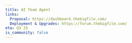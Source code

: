 ```yaml
---
title: AI Team Agent
links:
  Proposal: https://dashboard.thebigfile.com/
  Deployment & Upgrades: https://forum.thebigfile.com/
eta: Q3 25
is_community: false
---
```




